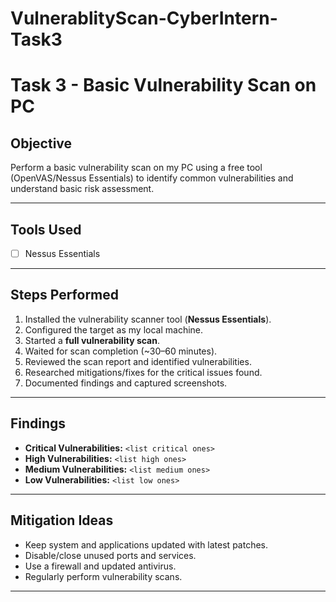 # VulnerablityScan-CyberIntern-Task3

# Task 3 - Basic Vulnerability Scan on PC

##  Objective
Perform a basic vulnerability scan on my PC using a free tool (OpenVAS/Nessus Essentials) to identify common vulnerabilities and understand basic risk assessment.

---

##  Tools Used
- [ ] Nessus Essentials  

---

##  Steps Performed
1. Installed the vulnerability scanner tool (**Nessus Essentials**).  
2. Configured the target as my local machine.  
3. Started a **full vulnerability scan**.  
4. Waited for scan completion (~30–60 minutes).  
5. Reviewed the scan report and identified vulnerabilities.  
6. Researched mitigations/fixes for the critical issues found.  
7. Documented findings and captured screenshots.  

---

##  Findings
- **Critical Vulnerabilities:** `<list critical ones>`  
- **High Vulnerabilities:** `<list high ones>`  
- **Medium Vulnerabilities:** `<list medium ones>`  
- **Low Vulnerabilities:** `<list low ones>`  

---

##  Mitigation Ideas
- Keep system and applications updated with latest patches.  
- Disable/close unused ports and services.  
- Use a firewall and updated antivirus.  
- Regularly perform vulnerability scans.  

---


